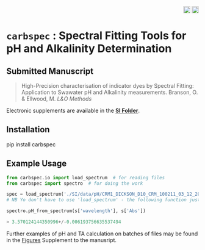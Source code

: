 <div align="right">
  <a href="https://zenodo.org/badge/latestdoi/227447816"><img src="https://zenodo.org/badge/227447816.svg" alt="DOI" height="18"></a>
  <a href="https://badge.fury.io/py/carbspec"><img src="https://badge.fury.io/py/carbspec.svg" alt="PyPI version" height="18"></a>
</div>

# ``carbspec`` : Spectral Fitting Tools for pH and Alkalinity Determination

## Submitted Manuscript
> High-Precision characterisation of indicator dyes by Spectral Fitting: Application to Swawater pH and Alkalinity measurements. Branson, O. & Ellwood, M. *L&O Methods* 

Electronic supplements are available in the [**SI Folder**](SI/).

## Installation

pip install  carbspec

## Example Usage

```python
from carbspec.io import load_spectrum  # for reading files
from carbspec import spectro  # for doing the work

spec = load_spectrum('./SI/data/pH/CRM1_DICKSON_D10_CRM_100211_03_12_2019.dat')  # this data file is in the 'SI' folder of the reposiitory.
# NB Yo don't have to use 'load_spectrum' - the following function just requires two arrays containing wavelength and absorption.

spectro.pH_from_spectrum(s['wavelength'], s['Abs'])

> 3.570124144350996+/-0.006193756635537494
```

Further examples of pH and TA calculation on batches of files may be found in the [Figures](https://nbviewer.jupyter.org/github/oscarbranson/carbspec/blob/master/SI/Figures.ipynb) Supplement to the manusript.
